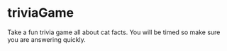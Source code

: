 # triviaGame
Take a fun trivia game all about cat facts. You will be timed so make sure you are answering quickly.